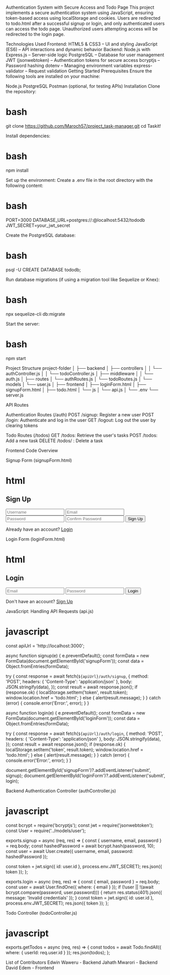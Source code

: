 Authentication System with Secure Access and Todo Page
This project implements a secure authentication system using JavaScript, ensuring token-based access using localStorage and cookies. Users are redirected to todo.html after a successful signup or login, and only authenticated users can access the todo page. Unauthorized users attempting access will be redirected to the login page.

Technologies Used
Frontend:
HTML5 & CSS3 – UI and styling
JavaScript (ES6) – API interactions and dynamic behavior
Backend:
Node.js with Express.js – Server-side logic
PostgreSQL – Database for user management
JWT (jsonwebtoken) – Authentication tokens for secure access
bcryptjs – Password hashing
dotenv – Managing environment variables
express-validator – Request validation
Getting Started
Prerequisites
Ensure the following tools are installed on your machine:

Node.js
PostgreSQL
Postman (optional, for testing APIs)
Installation
Clone the repository:
# bash
git clone https://github.com/Maroch57/project_task-manager.git
cd Taskit!

Install dependencies:
# bash
npm install

Set up the environment:
Create a .env file in the root directory with the following content:
# bash
PORT=3000
DATABASE_URL=postgres://<username>:<password>@localhost:5432/tododb
JWT_SECRET=your_jwt_secret

Create the PostgreSQL database:
# bash
psql -U <username>
CREATE DATABASE tododb;

Run database migrations (if using a migration tool like Sequelize or Knex):
# bash
npx sequelize-cli db:migrate

Start the server:
# bash
npm start


Project Structure
project-folder
│
├── backend
│   ├── controllers
│   │   └── authController.js
│   │   └── todoController.js
│   ├── middleware
│   │   └── auth.js
│   ├── routes
│       └── authRoutes.js
│       └── todoRoutes.js
│   └── models
│       └── user.js
│
├── frontend
│   ├── loginForm.html
│   ├── signupForm.html
│   ├── todo.html
│   └── js
│       └── api.js
│
└── .env
└── server.js


API Routes

Authentication Routes (/auth)
POST /signup: Register a new user
POST /login: Authenticate and log in the user
GET /logout: Log out the user by clearing tokens

Todo Routes (/todos)
GET /todos: Retrieve the user's tasks
POST /todos: Add a new task
DELETE /todos/
: Delete a task


Frontend Code Overview

Signup Form (signupForm.html)
# html
<form id="signupForm">
  <h2>Sign Up</h2>
  <input type="text" name="username" placeholder="Username" required />
  <input type="email" name="email" placeholder="Email" required />
  <input type="password" name="password" placeholder="Password" required />
  <input type="password" name="confirmPassword" placeholder="Confirm Password" required />
  <button type="submit">Sign Up</button>
  <p>Already have an account? <a href="loginForm.html">Login</a></p>
</form>

<script src="./js/api.js"></script>


Login Form (loginForm.html)
# html
<form id="loginForm">
  <h2>Login</h2>
  <input type="email" name="email" placeholder="Email" required />
  <input type="password" name="password" placeholder="Password" required />
  <button type="submit">Login</button>
  <p>Don't have an account? <a href="signupForm.html">Sign Up</a></p>
</form>

<script src="./js/api.js"></script>


JavaScript: Handling API Requests (api.js)
# javascript
const apiUrl = 'http://localhost:3000';

async function signup(e) {
  e.preventDefault();
  const formData = new FormData(document.getElementById('signupForm'));
  const data = Object.fromEntries(formData);

  try {
    const response = await fetch(`${apiUrl}/auth/signup`, {
      method: 'POST',
      headers: { 'Content-Type': 'application/json' },
      body: JSON.stringify(data),
    });
    const result = await response.json();
    if (response.ok) {
      localStorage.setItem('token', result.token);
      window.location.href = 'todo.html';
    } else {
      alert(result.message);
    }
  } catch (error) {
    console.error('Error:', error);
  }
}

async function login(e) {
  e.preventDefault();
  const formData = new FormData(document.getElementById('loginForm'));
  const data = Object.fromEntries(formData);

  try {
    const response = await fetch(`${apiUrl}/auth/login`, {
      method: 'POST',
      headers: { 'Content-Type': 'application/json' },
      body: JSON.stringify(data),
    });
    const result = await response.json();
    if (response.ok) {
      localStorage.setItem('token', result.token);
      window.location.href = 'todo.html';
    } else {
      alert(result.message);
    }
  } catch (error) {
    console.error('Error:', error);
  }
}

document.getElementById('signupForm')?.addEventListener('submit', signup);
document.getElementById('loginForm')?.addEventListener('submit', login);


Backend Authentication Controller (authController.js)
# javascript
const bcrypt = require('bcryptjs');
const jwt = require('jsonwebtoken');
const User = require('../models/user');

exports.signup = async (req, res) => {
  const { username, email, password } = req.body;
  const hashedPassword = await bcrypt.hash(password, 10);
  const user = await User.create({ username, email, password: hashedPassword });

  const token = jwt.sign({ id: user.id }, process.env.JWT_SECRET);
  res.json({ token });
};

exports.login = async (req, res) => {
  const { email, password } = req.body;
  const user = await User.findOne({ where: { email } });
  if (!user || !(await bcrypt.compare(password, user.password))) {
    return res.status(401).json({ message: 'Invalid credentials' });
  }
  const token = jwt.sign({ id: user.id }, process.env.JWT_SECRET);
  res.json({ token });
};


Todo Controller (todoController.js)
# javascript
exports.getTodos = async (req, res) => {
  const todos = await Todo.findAll({ where: { userId: req.user.id } });
  res.json(todos);
};


List of Contributors
Edwin Waweru - Backend
Jahath Mwarori - Backend
David Edem - Frontend
